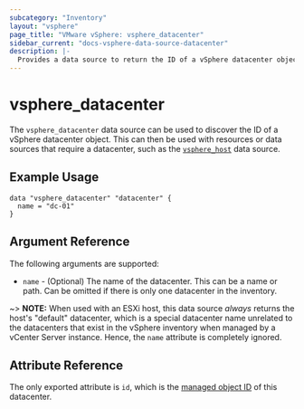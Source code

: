 ```yaml
---
subcategory: "Inventory"
layout: "vsphere"
page_title: "VMware vSphere: vsphere_datacenter"
sidebar_current: "docs-vsphere-data-source-datacenter"
description: |-
  Provides a data source to return the ID of a vSphere datacenter object.
---
```


# vsphere\_datacenter

The `vsphere_datacenter` data source can be used to discover the ID of a
vSphere datacenter object. This can then be used with resources or data sources
that require a datacenter, such as the [`vsphere_host`][data-source-vsphere-host]
data source.

[data-source-vsphere-host]: /docs/providers/vsphere/d/host.html

## Example Usage

```hcl
data "vsphere_datacenter" "datacenter" {
  name = "dc-01"
}
```

## Argument Reference

The following arguments are supported:

* `name` - (Optional) The name of the datacenter. This can be a name or path.
  Can be omitted if there is only one datacenter in the inventory.

~> **NOTE:** When used with an ESXi host, this data source _always_ returns the
host's "default" datacenter, which is a special datacenter name unrelated to the
datacenters that exist in the vSphere inventory when managed by a vCenter Server
instance. Hence, the `name` attribute is completely ignored.

## Attribute Reference

The only exported attribute is `id`, which is the [managed object
ID][docs-about-morefs] of this datacenter.

[docs-about-morefs]: /docs/providers/vsphere/index.html#use-of-managed-object-references-by-the-vsphere-provider
